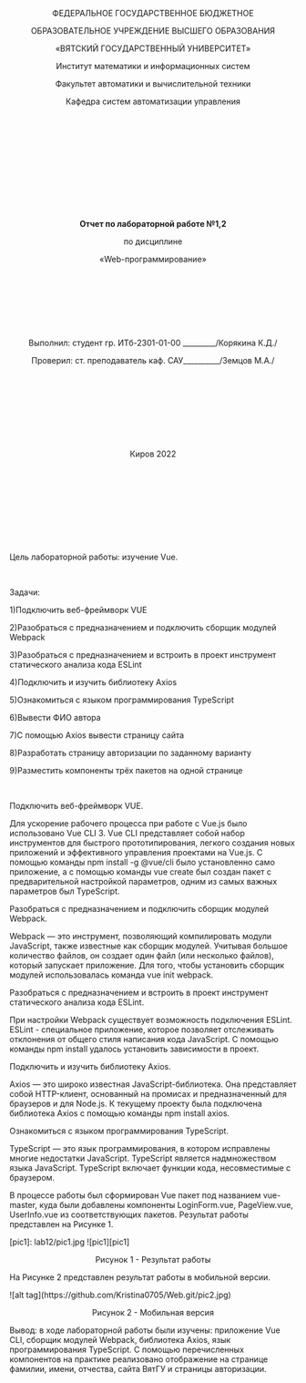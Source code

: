 <p align="center" >ФЕДЕРАЛЬНОЕ ГОСУДАРСТВЕННОЕ БЮДЖЕТНОЕ </p>
<p align="center">ОБРАЗОВАТЕЛЬНОЕ УЧРЕЖДЕНИЕ ВЫСШЕГО ОБРАЗОВАНИЯ</p>
<p align="center">«ВЯТСКИЙ ГОСУДАРСТВЕННЫЙ УНИВЕРСИТЕТ» </p>
<p align="center" >Институт математики и информационных систем</p>
<p align="center">Факультет автоматики и вычислительной техники</p>
<p align="center">Кафедра систем автоматизации управления</p>
<br>
<br>
<br>
<br>
<br>
<br>
<br>
<br>
<br>
<p align="center" ><strong><br>Отчет по лабораторной работе №1,2</br></strong></p>
<p align="center" >по дисциплине</p>
<p align="center" >«Web-программирование»</p>
<br>
<br>
<br>
<br>
<br>
<br>
<p align="center" >Выполнил: студент гр. ИТб-2301-01-00 _________/Корякина К.Д./</p>
<p align="center" >Проверил: ст. преподаватель каф. САУ__________/Земцов М.А./</p>
<br>
<br>
<br>
<br>
<br>
<br>
<br>
<p align="center">Киров 2022</p>
<br>
<br>
<br>
<br>
<br>
<br>
<br>
<br>
<p>Цель лабораторной работы: изучение Vue.</p>
<br>
<p>Задачи:</p>
<p>1)Подключить веб-фреймворк VUE</p>
<p>2)Разобраться с предназначением и подключить сборщик модулей Webpack</p>
<p>3)Разобраться с предназначением и встроить в проект инструмент статического анализа кода ESLint</p>
<p>4)Подключить и изучить библиотеку Axios</p>
<p>5)Ознакомиться с языком программирования TypeScript</p>
<p>6)Вывести ФИО автора</p>
<p>7)С помощью Axios вывести страницу сайта</p>
<p>8)Разработать страницу авторизации по заданному варианту</p>
<p>9)Разместить компоненты трёх пакетов на одной странице</p>
<br>
<p>Подключить веб-фреймворк VUE.</p>
<p>Для ускорение рабочего процесса при работе с Vue.js было использовано Vue CLI 3. 
Vue CLI представляет собой набор инструментов для быстрого прототипирования, 
легкого создания новых приложений и эффективного управления проектами на Vue.js. 
С помощью команды npm install -g @vue/cli было установленно само приложение, а с помощью команды vue create был создан пакет с предварительной настройкой параметров, одним из самых важных параметров был TypeScript. </p>

<p>Разобраться с предназначением и подключить сборщик модулей Webpack.</p>
<p>Webpack — это инструмент, позволяющий компилировать модули JavaScript, также известные как сборщик модулей. 
Учитывая большое количество файлов, он создает один файл (или несколько файлов), который запускает приложение.
Для того, чтобы установить сборщик модулей использовалась команда vue init webpack.</p>

<p>Разобраться с предназначением и встроить в проект инструмент статического анализа кода ESLint.</p>
<p>При настройки Webpack существует возможность подключения ESLint. ESLint - специальное приложение, 
которое позволяет отслеживать отклонения от общего стиля написания кода JavaScript.
С помощью команды npm install удалось установить зависимости в проект.</p>

<p>Подключить и изучить библиотеку Axios.</p>
<p>Axios — это широко известная JavaScript-библиотека. Она представляет собой HTTP-клиент, основанный на промисах и предназначенный для браузеров и для Node.js.
К текущему проекту была подключена библиотека Axios с помощью команды npm install axios.</p>

<p>Ознакомиться с языком программирования TypeScript.</p>
<p>TypeScript — это язык программирования, в котором исправлены многие недостатки JavaScript. 
TypeScript является надмножеством языка JavaScript. TypeScript включает функции кода, несовместимые с браузером.</p>

<p>В процессе работы был сформирован Vue пакет под названием vue-master, куда были добавлены компоненты LoginForm.vue, PageView.vue, UserInfo.vue из соответствующих пакетов. 
Результат работы представлен на Рисунке 1.</p>
[pic1]: lab12/pic1.jpg
![pic1][pic1]
<p align="center">Рисунок 1 - Результат работы</p>

<p>На Рисунке 2 представлен результат работы в мобильной версии.</p>
![alt tag](https://github.com/Kristina0705/Web.git/pic2.jpg)
<p align="center">Рисунок 2 - Мобильная версия</p>
<p>Вывод: в ходе лабораторной работы были изучены: приложение Vue CLI,  сборщик модулей Webpack, библиотека Axios, язык программирования TypeScript. 
С помощью перечисленных компонентов на практике реализовано отображение на странице фамилии, имени, отчества, сайта ВятГУ и страницы авторизации.</p>
